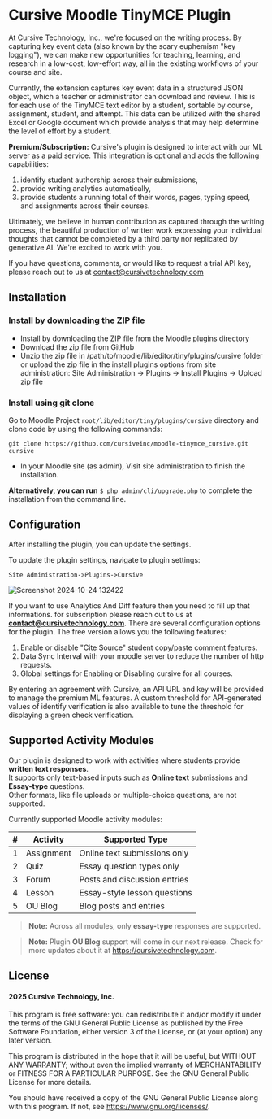 # Cursive Moodle TinyMCE Plugin #

At Cursive Technology, Inc., we're focused on the writing process. By capturing key event data (also known by the scary euphemism "key logging"), we can make new opportunities for teaching, learning, and research in a low-cost, low-effort way, all in the existing workflows of your course and site.

Currently, the extension captures key event data in a structured JSON object, which a teacher or administrator can download and review. This is for each use of the TinyMCE text editor by a student, sortable by course, assignment, student, and attempt. This data can be utilized with the shared Excel or Google document which provide analysis that may help determine the level of effort by a student.

**Premium/Subscription:** Cursive's plugin is designed to interact with our ML server as a paid service. This integration is optional and adds the following capabilities: 
1. identify student authorship across their submissions, 
2. provide writing analytics automatically, 
3. provide students a running total of their words, pages, typing speed, and assignments across their courses.

Ultimately, we believe in human contribution as captured through the writing process, the beautiful production of written work expressing your individual thoughts that cannot be completed by a third party nor replicated by generative AI. We're excited to work with you.

If you have questions, comments, or would like to request a trial API key, please reach out to us at contact@cursivetechnology.com


## Installation

### Install by downloading the ZIP file
- Install by downloading the ZIP file from the Moodle plugins directory
- Download the zip file from GitHub
- Unzip the zip file in /path/to/moodle/lib/editor/tiny/plugins/cursive folder or upload the zip file in the install plugins options from site administration: Site Administration -> Plugins -> Install Plugins -> Upload zip file

### Install using git clone

Go to Moodle Project `root/lib/editor/tiny/plugins/cursive` directory and clone code by using the following commands:

```
git clone https://github.com/cursiveinc/moodle-tinymce_cursive.git cursive
```
- In your Moodle site (as admin), Visit site administration to finish the installation.

**Alternatively, you can run**
``$ php admin/cli/upgrade.php``
to complete the installation from the command line.


## Configuration
After installing the plugin, you can update the settings.

To update the plugin settings, navigate to plugin settings: 

 `Site Administration->Plugins->Cursive`
  
![Screenshot 2024-10-24 132422](https://github.com/user-attachments/assets/f176ce08-37d7-4c52-8a09-cade09fcbb99)

If you want to use Analytics And Diff feature then you need to fill up that informations.
for subscription please reach out to us at **contact@cursivetechnology.com**.
There are several configuration options for the plugin. The free version allows you the following features: 
1. Enable or disable "Cite Source" student copy/paste comment features. 
2. Data Sync Interval with your moodle server to reduce the number of http requests.
3. Global settings for Enabling or Disabling cursive for all courses.

By entering an agreement with Cursive, an API URL and key will be provided to manage the premium ML features. A custom threshold for API-generated values of identify verification is also available to tune the threshold for displaying a green check verification. 

## Supported Activity Modules

Our plugin is designed to work with activities where students provide **written text responses**.  
It supports only text-based inputs such as **Online text** submissions and **Essay-type** questions.  
Other formats, like file uploads or multiple-choice questions, are not supported.

Currently supported Moodle activity modules:

| # | Activity  | Supported Type |
|:-:|-----------|----------------|
| 1 | Assignment | Online text submissions only |
| 2 | Quiz       | Essay question types only |
| 3 | Forum      | Posts and discussion entries |
| 4 | Lesson     | Essay-style lesson questions |
| 5 | OU Blog    | Blog posts and entries |

> **Note:** Across all modules, only **essay-type** responses are supported.


>**Note:** Plugin **OU Blog** support will come in our next release. Check for more updates about it at https://cursivetechnology.com.

## License
#### 2025 Cursive Technology, Inc.

This program is free software: you can redistribute it and/or modify it under the terms of the GNU General Public License as published by the Free Software Foundation, either version 3 of the License, or (at your option) any later version.

This program is distributed in the hope that it will be useful, but WITHOUT ANY WARRANTY; without even the implied warranty of MERCHANTABILITY or FITNESS FOR A PARTICULAR PURPOSE. See the GNU General Public License for more details.

You should have received a copy of the GNU General Public License along with this program. If not, see https://www.gnu.org/licenses/.
